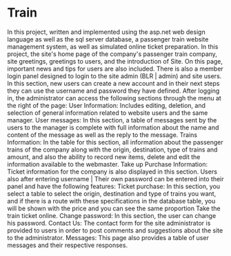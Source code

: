 # Train
In this project, written and implemented using the asp.net web design language as well as the sql server database, a passenger train website management system, as well as simulated online ticket preparation.
In this project, the site's home page of the company's passenger train company, site greetings, greetings to users, and the introduction of Site.
 On this page, important news and tips for users are also included. There is also a member login panel designed to login to the site admin (BLR | admin) and site users. In this section, new users can create a new account and in their next steps they can use the username and password they have defined.
After logging in, the administrator can access the following sections through the menu at the right of the page:
User Information: Includes editing, deletion, and selection of general information related to website users and the same manager.
User messages: In this section, a table of messages sent by the users to the manager is complete with full information about the name and content of the message as well as the reply to the message.
Trains Information: In the table for this section, all information about the passenger trains of the company along with the origin, destination, type of trains and amount, and also the ability to record new items, delete and edit the information available to the webmaster. Take up
Purchase Information: Ticket information for the company is also displayed in this section.
Users also after entering username | Their own password can be entered into their panel and have the following features:
Ticket purchase: In this section, you select a table to select the origin, destination and type of trains you want, and if there is a route with these specifications in the database table, you will be shown with the price and you can see the same proportion Take the train ticket online.
Change password: In this section, the user can change his password.
Contact Us: The contact form for the site administrator is provided to users in order to post comments and suggestions about the site to the administrator.
Messages: This page also provides a table of user messages and their respective responses.
